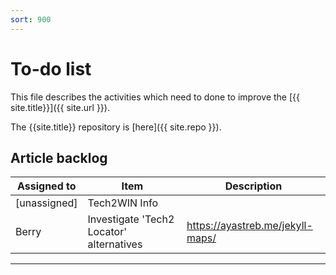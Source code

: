```yaml
---
sort: 900
---
```

# To-do list

This file describes the activities which need to done to improve the [{{ site.title}}]({{ site.url }}). 

The {{site.title}} repository is [here]({{ site.repo }}).

## Article backlog

| Assigned to | Item | Description |
| --- | --- | --- |
| [unassigned] | Tech2WIN Info | |
| Berry | Investigate 'Tech2 Locator' alternatives | https://ayastreb.me/jekyll-maps/ |
---
